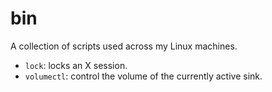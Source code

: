 # bin

A collection of scripts used across my Linux machines.

- `lock`: locks an X session.
- `volumectl`: control the volume of the currently active sink.
